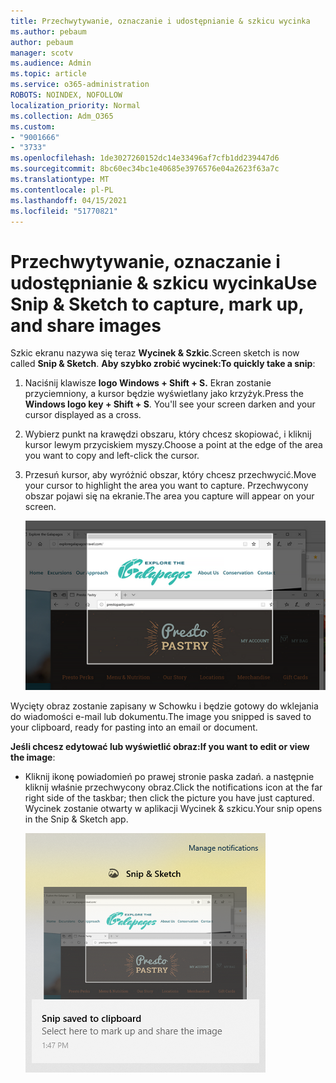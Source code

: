 ```yaml
---
title: Przechwytywanie, oznaczanie i udostępnianie & szkicu wycinka
ms.author: pebaum
author: pebaum
manager: scotv
ms.audience: Admin
ms.topic: article
ms.service: o365-administration
ROBOTS: NOINDEX, NOFOLLOW
localization_priority: Normal
ms.collection: Adm_O365
ms.custom:
- "9001666"
- "3733"
ms.openlocfilehash: 1de3027260152dc14e33496af7cfb1dd239447d6
ms.sourcegitcommit: 8bc60ec34bc1e40685e3976576e04a2623f63a7c
ms.translationtype: MT
ms.contentlocale: pl-PL
ms.lasthandoff: 04/15/2021
ms.locfileid: "51770821"
---
```

# <a name="use-snip--sketch-to-capture-mark-up-and-share-images"></a><span data-ttu-id="42814-102">Przechwytywanie, oznaczanie i udostępnianie & szkicu wycinka</span><span class="sxs-lookup"><span data-stu-id="42814-102">Use Snip & Sketch to capture, mark up, and share images</span></span>

<span data-ttu-id="42814-103">Szkic ekranu nazywa się teraz **Wycinek & Szkic**.</span><span class="sxs-lookup"><span data-stu-id="42814-103">Screen sketch is now called **Snip & Sketch**.</span></span> <span data-ttu-id="42814-104">**Aby szybko zrobić wycinek:**</span><span class="sxs-lookup"><span data-stu-id="42814-104">**To quickly take a snip**:</span></span>

1. <span data-ttu-id="42814-105">Naciśnij klawisze **logo Windows + Shift + S.** Ekran zostanie przyciemniony, a kursor będzie wyświetlany jako krzyżyk.</span><span class="sxs-lookup"><span data-stu-id="42814-105">Press the **Windows logo key + Shift + S**. You'll see your screen darken and your cursor displayed as a cross.</span></span> 

2. <span data-ttu-id="42814-106">Wybierz punkt na krawędzi obszaru, który chcesz skopiować, i kliknij kursor lewym przyciskiem myszy.</span><span class="sxs-lookup"><span data-stu-id="42814-106">Choose a point at the edge of the area you want to copy and left-click the cursor.</span></span> 

3. <span data-ttu-id="42814-107">Przesuń kursor, aby wyróżnić obszar, który chcesz przechwycić.</span><span class="sxs-lookup"><span data-stu-id="42814-107">Move your cursor to highlight the area you want to capture.</span></span> <span data-ttu-id="42814-108">Przechwycony obszar pojawi się na ekranie.</span><span class="sxs-lookup"><span data-stu-id="42814-108">The area you capture will appear on your screen.</span></span>

   ![obraz wyróżnionego zaznaczenia](media/snipone.png)

<span data-ttu-id="42814-110">Wycięty obraz zostanie zapisany w Schowku i będzie gotowy do wklejania do wiadomości e-mail lub dokumentu.</span><span class="sxs-lookup"><span data-stu-id="42814-110">The image you snipped is saved to your clipboard, ready for pasting into an email or document.</span></span> 

<span data-ttu-id="42814-111">**Jeśli chcesz edytować lub wyświetlić obraz:**</span><span class="sxs-lookup"><span data-stu-id="42814-111">**If you want to edit or view the image**:</span></span> 

- <span data-ttu-id="42814-112">Kliknij ikonę powiadomień po prawej stronie paska zadań. a następnie kliknij właśnie przechwycony obraz.</span><span class="sxs-lookup"><span data-stu-id="42814-112">Click the notifications icon at the far right side of the taskbar; then click the picture you have just captured.</span></span> <span data-ttu-id="42814-113">Wycinek zostanie otwarty w aplikacji Wycinek & szkicu.</span><span class="sxs-lookup"><span data-stu-id="42814-113">Your snip opens in the Snip & Sketch app.</span></span>

   ![obraz obrazu wyświetlany w aplikacji](media/sniptwo.png)

